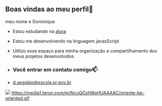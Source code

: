## Boas vindas ao meu perfil🖤

meu nome e Dominique

- Estou estudando na [alura](https://www.alura.com.br)
- Estou me desenvolvendo na linguagem javasScript
- Utilizo esse espaço para minha organização e compartilhamento dos meus projetos desenvolvidos

- ### Você entrar em contato comigo📫
  
- d.segobio@escola.pr.gov.br


![](https://media1.tenor.com/m/NcuQOzH8pHUAAAAC/oriente-be-oriented.gif)
https://media1.tenor.com/m/NcuQOzH8pHUAAAAC/oriente-be-oriented.gif
